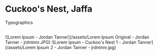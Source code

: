 # Cuckoo's Nest, Jaffa
Typographics

<br/>
![Lorem Ipsum - Jordan Tanner](/assets/Lorem Ipsum Original - Jordan Tanner - jrdntnnr.JPG)
![Lorem Ipsum - Cuckoo's Nest 1 - Jordan Tanner](/assets/Lorem Ipsum 2 - Jordan Tanner - jrdntnnr.jpg)

